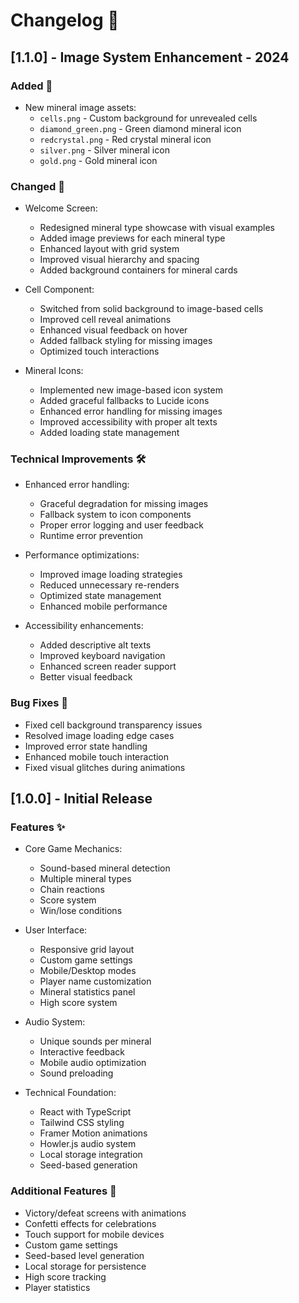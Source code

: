 # Changelog 📝

## [1.1.0] - Image System Enhancement - 2024

### Added 🎨
- New mineral image assets:
  - `cells.png` - Custom background for unrevealed cells
  - `diamond_green.png` - Green diamond mineral icon
  - `redcrystal.png` - Red crystal mineral icon
  - `silver.png` - Silver mineral icon
  - `gold.png` - Gold mineral icon

### Changed 🔄
- Welcome Screen:
  - Redesigned mineral type showcase with visual examples
  - Added image previews for each mineral type
  - Enhanced layout with grid system
  - Improved visual hierarchy and spacing
  - Added background containers for mineral cards

- Cell Component:
  - Switched from solid background to image-based cells
  - Improved cell reveal animations
  - Enhanced visual feedback on hover
  - Added fallback styling for missing images
  - Optimized touch interactions

- Mineral Icons:
  - Implemented new image-based icon system
  - Added graceful fallbacks to Lucide icons
  - Enhanced error handling for missing images
  - Improved accessibility with proper alt texts
  - Added loading state management

### Technical Improvements 🛠
- Enhanced error handling:
  - Graceful degradation for missing images
  - Fallback system to icon components
  - Proper error logging and user feedback
  - Runtime error prevention

- Performance optimizations:
  - Improved image loading strategies
  - Reduced unnecessary re-renders
  - Optimized state management
  - Enhanced mobile performance

- Accessibility enhancements:
  - Added descriptive alt texts
  - Improved keyboard navigation
  - Enhanced screen reader support
  - Better visual feedback

### Bug Fixes 🐛
- Fixed cell background transparency issues
- Resolved image loading edge cases
- Improved error state handling
- Enhanced mobile touch interaction
- Fixed visual glitches during animations

## [1.0.0] - Initial Release

### Features ✨
- Core Game Mechanics:
  - Sound-based mineral detection
  - Multiple mineral types
  - Chain reactions
  - Score system
  - Win/lose conditions

- User Interface:
  - Responsive grid layout
  - Custom game settings
  - Mobile/Desktop modes
  - Player name customization
  - Mineral statistics panel
  - High score system

- Audio System:
  - Unique sounds per mineral
  - Interactive feedback
  - Mobile audio optimization
  - Sound preloading

- Technical Foundation:
  - React with TypeScript
  - Tailwind CSS styling
  - Framer Motion animations
  - Howler.js audio system
  - Local storage integration
  - Seed-based generation

### Additional Features 🎯
- Victory/defeat screens with animations
- Confetti effects for celebrations
- Touch support for mobile devices
- Custom game settings
- Seed-based level generation
- Local storage for persistence
- High score tracking
- Player statistics